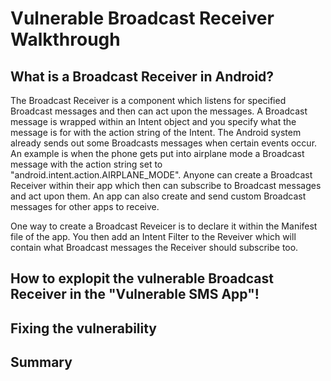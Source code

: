 # Vulnerable Broadcast Receiver Walkthrough


## What is a Broadcast Receiver in Android?
The Broadcast Receiver is a component which listens for specified Broadcast messages and then can act upon the messages. A Broadcast message is wrapped within an Intent object and you specify what the message is for with the action string of the Intent. The Android system already sends out some Broadcasts messages when certain events occur. An example is when the phone gets put into airplane mode a Broadcast message with the action string set to "android.intent.action.AIRPLANE_MODE". Anyone can create a Broadcast Receiver within their app which then can subscribe to Broadcast messages and act upon them. An app can also create and send custom Broadcast messages for other apps to receive.


One way to create a Broadcast Reveicer is to declare it within the Manifest file of the app. You then add an Intent Filter to the Reveiver which will contain what Broadcast messages the Receiver should subscribe too.


## How to explopit the vulnerable Broadcast Receiver in the "Vulnerable SMS App"!


## Fixing the vulnerability


## Summary
